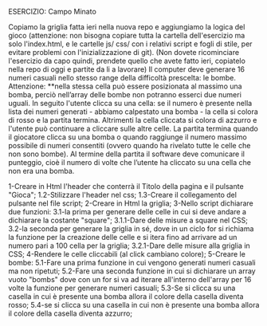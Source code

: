 ESERCIZIO: Campo Minato

Copiamo la griglia fatta ieri nella nuova repo e aggiungiamo la logica del gioco (attenzione: non bisogna copiare tutta la cartella dell'esercizio ma solo l'index.html, e le cartelle js/ css/ con i relativi script e fogli di stile, per evitare problemi con l'inizializzazione di git). (Non dovete ricominciare l'esercizio da capo quindi, prendete quello che avete fatto ieri, copiatelo nella repo di oggi e partite da li a lavorare)
Il computer deve generare 16 numeri casuali nello stesso range della difficoltà prescelta: le bombe.
Attenzione: **nella stessa cella può essere posizionata al massimo una bomba, perciò nell’array delle bombe non potranno esserci due numeri uguali.
In seguito l'utente clicca su una cella: se il numero è presente nella lista dei numeri generati - abbiamo calpestato una bomba - la cella si colora di rosso e la partita termina. Altrimenti la cella cliccata si colora di azzurro e l'utente può continuare a cliccare sulle altre celle.
La partita termina quando il giocatore clicca su una bomba o quando raggiunge il numero massimo possibile di numeri consentiti (ovvero quando ha rivelato tutte le celle che non sono bombe).
Al termine della partita il software deve comunicare il punteggio, cioè il numero di volte che l’utente ha cliccato su una cella che non era una bomba.

1-Creare in Html l'header che conterrà il Titolo della pagina e il pulsante "Gioca";
1.2-Stilizzare l'header nel css;
1.3-Creare il collegamento del pulsante nel file script;
2-Creare in Html la griglia;
3-Nello script dichiarare due funzioni:
3.1-la prima per generare delle celle in cui si deve andare a dichiarare la costante "square";
3.1.1-Dare delle misure a square nel CSS;
3.2-la seconda per generare la griglia in sé, dove in un ciclo for si richiama la funzione per la creazione delle celle e si itera fino ad arrivare ad un numero pari a 100 cella per la griglia;
3.2.1-Dare delle misure alla griglia in CSS;
4-Rendere le celle cliccabili (al click cambiano colore);
5-Creare le bombe:
5.1-Fare una prima funzione in cui vengono generati numeri casuali ma non ripetuti;
5.2-Fare una seconda funzione in cui si dichiarare un array vuoto "bombs" dove con un for si va ad iterare all'interno dell'array per 16 volte la funzione per generare numeri casuali;
5.3-Se si clicca su una casella in cui è presente una bomba allora il colore della casella diventa rosso;
5.4-se si clicca su una casella in cui non è presente una bomba allora il colore della casella diventa azzurro;